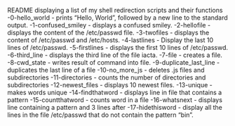 README displaying a list of my shell redirection scripts and their functions
-0-hello_world - prints “Hello, World”, followed by a new line to the standard output.
-1-confused_smiley - displays a confused smiley.
-2-hellofile - displays the content of the /etc/passwd file.
-3-twofiles - displays the content of /etc/passwd and /etc/hosts.
-4-lastlines - Display the last 10 lines of /etc/passwd.
-5-firstlines - displays the first 10 lines of /etc/passwd.
-6-third_line - displays the third line of the file iacta.
-7-file - creates a file.
-8-cwd_state - writes result of command into file.
-9-duplicate_last_line - duplicates the last line of a file
-10-no_more_js - deletes .js files and subdirectories
-11-directories - counts the number of directories and subdirectories
-12-newest_files - displays 10 newest files.
-13-unique - makes words unique
-14-findthatword - displays line in file that contains a pattern
-15-countthatword - counts word in a file
-16-whatsnext - displays line containing a pattern and 3 lines after
-17-hidethisword - display all the lines in the file /etc/passwd that do not contain the pattern “bin”.
